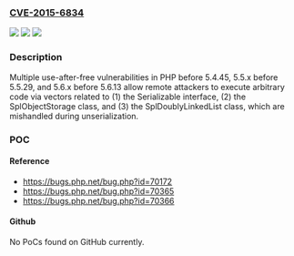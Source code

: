 ### [CVE-2015-6834](https://cve.mitre.org/cgi-bin/cvename.cgi?name=CVE-2015-6834)
![](https://img.shields.io/static/v1?label=Product&message=n%2Fa&color=blue)
![](https://img.shields.io/static/v1?label=Version&message=n%2Fa&color=blue)
![](https://img.shields.io/static/v1?label=Vulnerability&message=n%2Fa&color=brighgreen)

### Description

Multiple use-after-free vulnerabilities in PHP before 5.4.45, 5.5.x before 5.5.29, and 5.6.x before 5.6.13 allow remote attackers to execute arbitrary code via vectors related to (1) the Serializable interface, (2) the SplObjectStorage class, and (3) the SplDoublyLinkedList class, which are mishandled during unserialization.

### POC

#### Reference
- https://bugs.php.net/bug.php?id=70172
- https://bugs.php.net/bug.php?id=70365
- https://bugs.php.net/bug.php?id=70366

#### Github
No PoCs found on GitHub currently.

